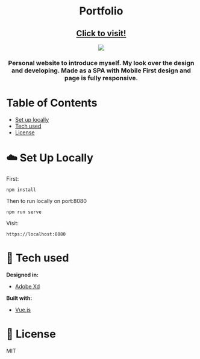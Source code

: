 <h1 align="center">Portfolio</h1>
<h2 align="center"><a href="https://www.ppaczoski.pl">Click to visit!</a></h2>
<p align="center"><a href="https://app.netlify.com/sites/lucid-engelbart-901023/deploys"><img src="https://api.netlify.com/api/v1/badges/057a003d-86b7-4327-bc32-413075f30033/deploy-status"/></a></p>
<h3 align="center">Personal website to introduce myself. My look over the design and developing. Made as a SPA with Mobile First design and page is fully responsive.</h3>

# Table of Contents

- [Set up locally](#set-up-locally)
- [Tech used](#tech-used)
- [License](#license)

<a id="set-up-locally"></a>

# :cloud: Set Up Locally

First:

```
npm install
```

Then to run locally on port:8080

```
npm run serve
```

Visit:

```
https://localhost:8080
```

<a id="tech-used"></a>

# :wrench: Tech used

<b>Designed in:</b>

- [Adobe Xd](https://www.adobe.com/pl/products/xd.html)

<b>Built with:</b>

- [Vue.js](https://vuejs.org)

<a id="license"></a>

# :scroll: License

MIT
